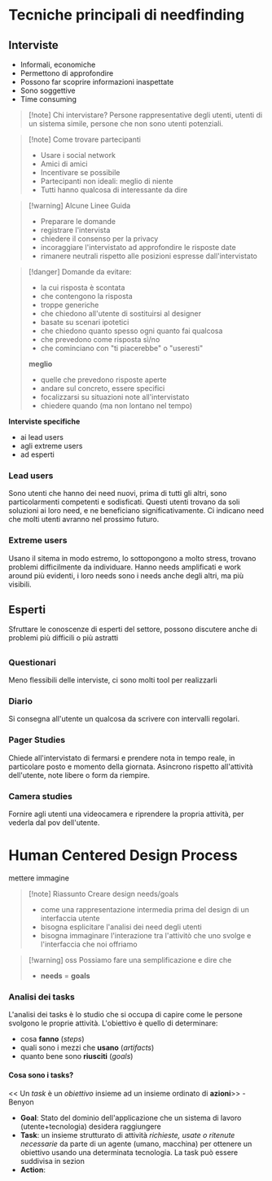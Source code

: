 # Tecniche principali di needfinding
## Interviste 
- Informali, economiche
- Permettono di approfondire
- Possono far scoprire informazioni inaspettate
- Sono soggettive
- Time consuming

>[!note] Chi intervistare?
>Persone rappresentative degli utenti, utenti di un sistema simile, persone che non sono utenti potenziali.

>[!note] Come trovare partecipanti
>- Usare i social network
>- Amici di amici
>- Incentivare se possibile
>- Partecipanti non ideali: meglio di niente
>- Tutti hanno qualcosa di interessante da dire

>[!warning] Alcune Linee Guida
>- Preparare le domande
>- registrare l'intervista
>- chiedere il consenso per la privacy
>- incoraggiare l'intervistato ad approfondire le risposte date
>- rimanere neutrali rispetto alle posizioni espresse dall'intervistato

>[!danger] Domande da evitare:
>- la cui risposta è scontata
>- che contengono la risposta
>- troppe generiche
>- che chiedono all'utente di sostituirsi al designer
>- basate su scenari ipotetici
>- che chiedono quanto spesso ogni quanto fai qualcosa
>- che prevedono come risposta sì/no
>- che cominciano con "ti piacerebbe" o "useresti"
>
>**meglio**
>- quelle che prevedono risposte aperte
>- andare sul concreto, essere specifici
>- focalizzarsi su situazioni note all'intervistato
>- chiedere quando (ma non lontano nel tempo)


**Interviste specifiche**
- ai lead users
- agli extreme users
- ad esperti
### Lead users
Sono utenti che hanno dei need nuovi, prima di tutti gli altri, sono particolarmenti competenti e sodisficati. Questi utenti trovano da soli soluzioni ai loro need, e ne beneficiano significativamente. Ci indicano need che molti utenti avranno nel prossimo futuro.
### Extreme users
Usano il sitema in modo estremo, lo sottopongono a molto stress, trovano problemi difficilmente da individuare. Hanno needs amplificati e work around più evidenti, i loro needs sono i needs anche degli altri, ma più visibili.

## Esperti
Sfruttare le conoscenze di esperti del settore, possono discutere anche di problemi più difficili o più astratti

##
### Questionari 
Meno flessibili delle interviste, ci sono molti tool per realizzarli
### Diario
Si consegna all'utente un qualcosa da scrivere con intervalli regolari. 
### Pager Studies
Chiede all'intervistato di fermarsi e prendere nota in tempo reale, in particolare posto e momento della giornata. Asincrono rispetto all'attività dell'utente, note libere o form da riempire.
### Camera studies
Fornire agli utenti una videocamera e riprendere la propria attività, per vederla dal pov dell'utente.

# Human Centered Design Process
 mettere immagine
 
 >[!note] Riassunto
 >Creare design needs/goals
 >- come una rappresentazione intermedia prima del design di un interfaccia utente
 >- bisogna esplicitare l'analisi dei need degli utenti
 >- bisogna immaginare l'interazione tra l'attivitò che uno svolge e l'interfaccia che noi offriamo

>[!warning] oss 
>Possiamo fare una semplificazione e dire che 
>- **needs** = **goals**

### Analisi dei tasks
L'analisi dei tasks è lo studio che si occupa di capire come le persone svolgono le proprie attività.
L'obiettivo è quello di determinare:
- cosa **fanno** (*steps*)
- quali sono i mezzi che **usano** (*artifacts*)
- quanto bene sono **riusciti** (*goals*)
#### Cosa sono i tasks?
<< Un *task* è un *obiettivo* insieme ad un insieme ordinato di **azioni**>> - Benyon
- **Goal**: Stato del dominio dell'applicazione che un sistema di lavoro (utente+tecnologia) desidera raggiungere
- **Task**: un insieme strutturato di attività *richieste, usate o ritenute necessarie* da parte di un agente (umano, macchina) per ottenere un obiettivo usando una determinata tecnologia. La task può essere suddivisa in sezion
- **Action**:
 
